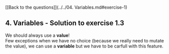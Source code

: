 [[Back to the questions]](../../04. Variables.md#exercise-1)

## 4. Variables - Solution to exercise 1.3

We should always use a **value**!  
Few exceptions when we have no choice (because we really need to mutate the value), we can use a **variable** but we have to be carfull with this feature.
